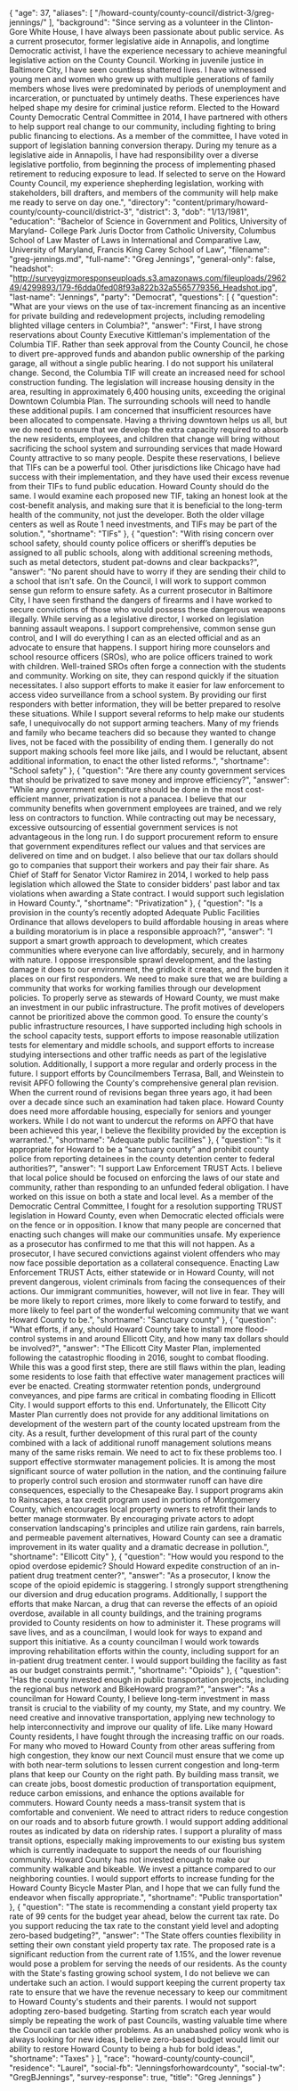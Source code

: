 {
  "age": 37,
  "aliases": [
    "/howard-county/county-council/district-3/greg-jennings/"
  ],
  "background": "Since serving as a volunteer in the Clinton-Gore White House, I have always been passionate about public service. As a current prosecutor, former legislative aide in Annapolis, and longtime Democratic activist, I have the experience necessary to achieve meaningful legislative action on the County Council. Working in juvenile justice in Baltimore City, I have seen countless shattered lives. I have witnessed young men and women who grew up with multiple generations of family members whose lives were predominated by periods of unemployment and incarceration, or punctuated by untimely deaths. These experiences have helped shape my desire for criminal justice reform. Elected to the Howard County Democratic Central Committee in 2014, I have partnered with others to help support real change to our community, including fighting to bring public financing to elections. As a member of the committee, I have voted in support of legislation banning conversion therapy. During my tenure as a legislative aide in Annapolis, I have had responsibility over a diverse legislative portfolio, from beginning the process of implementing phased retirement to reducing exposure to lead. If selected to serve on the Howard County Council, my experience shepherding legislation, working with stakeholders, bill drafters, and members of the community will help make me ready to serve on day one.",
  "directory": "content/primary/howard-county/county-council/district-3",
  "district": 3,
  "dob": "1/13/1981",
  "education": "Bachelor of Science in Government and Politics, University of Maryland- College Park Juris Doctor from Catholic University, Columbus School of Law Master of Laws in International and Comparative Law, University of Maryland, Francis King Carey School of Law",
  "filename": "greg-jennings.md",
  "full-name": "Greg Jennings",
  "general-only": false,
  "headshot": "http://surveygizmoresponseuploads.s3.amazonaws.com/fileuploads/296249/4299893/179-f6dda0fed08f93a822b32a5565779356_Headshot.jpg",
  "last-name": "Jennings",
  "party": "Democrat",
  "questions": [
    {
      "question": "What are your views on the use of tax-increment financing as an incentive for private building and redevelopment projects, including remodeling blighted village centers in Columbia?",
      "answer": "First, I have strong reservations about County Executive Kittleman's implementation of the Columbia TIF. Rather than seek approval from the County Council, he chose to divert pre-approved funds and abandon public ownership of the parking garage, all without a single public hearing. I do not support his unilateral change. Second, the Columbia TIF will create an increased need for school construction funding. The legislation will increase housing density in the area, resulting in approximately 6,400 housing units, exceeding the original Downtown Columbia Plan.  The surrounding schools will need to handle these additional pupils. I am concerned that insufficient resources have been allocated to compensate. Having a thriving downtown helps us all, but we do need to ensure that we develop the extra capacity required to absorb the new residents, employees, and children that change will bring without sacrificing the school system and surrounding services that made Howard County attractive to so many people.   Despite these reservations, I believe that TIFs can be a powerful tool. Other jurisdictions like Chicago have had success with their implementation, and they have used their excess revenue from their TIFs to fund public education. Howard County should do the same. I would examine each proposed new TIF, taking an honest look at the cost-benefit analysis, and making sure that it is beneficial to the long-term health of the community, not just the developer. Both the older village centers as well as Route 1 need investments, and TIFs may be part of the solution.",
      "shortname": "TIFs"
    },
    {
      "question": "With rising concern over school safety, should county police officers or sheriff’s deputies be assigned to all public schools, along with additional screening methods, such as metal detectors, student pat-downs and clear backpacks?",
      "answer": "No parent should have to worry if they are sending their child to a school that isn't safe. On the Council, I will work to support common sense gun reform to ensure safety. As a current prosecutor in Baltimore City, I have seen firsthand the dangers of firearms and I have worked to secure convictions of those who would possess these dangerous weapons illegally. While serving as a legislative director, I worked on legislation banning assault weapons. I support comprehensive, common sense gun control, and I will do everything I can as an elected official and as an advocate to ensure that happens.  I support hiring more counselors and school resource officers (SROs), who are police officers trained to work with children. Well-trained SROs often forge a connection with the students and community.  Working on site, they can respond quickly if the situation necessitates. I also support efforts to make it easier for law enforcement to access video surveillance from a school system. By providing our first responders with better information, they will be better prepared to resolve these situations.   While I support several reforms to help make our students safe, I unequivocally do not support arming teachers. Many of my friends and family who became teachers did so because they wanted to change lives, not be faced with the possibility of ending them.  I generally do not support making schools feel more like jails, and I would be reluctant, absent additional information, to enact the other listed reforms.",
      "shortname": "School safety"
    },
    {
      "question": "Are there any county government services that should be privatized to save money and improve efficiency?",
      "answer": "While any government expenditure should be done in the most cost-efficient manner, privatization is not a panacea. I believe that our community benefits when government employees are trained, and we rely less on contractors to function. While contracting out may be necessary, excessive outsourcing of essential government services is not advantageous in the long run.   I do support procurement reform to ensure that government expenditures reflect our values and that services are delivered on time and on budget. I also believe that our tax dollars should go to companies that support their workers and pay their fair share. As Chief of Staff for Senator Victor Ramirez in 2014, I worked to help pass legislation which allowed the State to consider bidders' past labor and tax violations when awarding a State contract. I would support such legislation in Howard County.",
      "shortname": "Privatization"
    },
    {
      "question": "Is a provision in the county’s recently adopted Adequate Public Facilities Ordinance that allows developers to build affordable housing in areas where a building moratorium is in place a responsible approach?",
      "answer": "I support a smart growth approach to development, which creates communities where everyone can live affordably, securely, and in harmony with nature. I oppose irresponsible sprawl development, and the lasting damage it does to our environment, the gridlock it creates, and the burden it places on our first responders. We need to make sure that we are building a community that works for working families through our development policies.  To properly serve as stewards of Howard County, we must make an investment in our public infrastructure. The profit motives of developers cannot be prioritized above the common good. To ensure the county's public infrastructure resources, I have supported including high schools in the school capacity tests, support efforts to impose reasonable utilization tests for elementary and middle schools, and support efforts to increase studying intersections and other traffic needs as part of the legislative solution. Additionally, I support a more regular and orderly process in the future. I support efforts by Councilmembers Terrasa, Ball, and Weinstein to revisit APFO following the County's comprehensive general plan revision. When the current round of revisions began three years ago, it had been over a decade since such an examination had taken place.  Howard County does need more affordable housing, especially for seniors and younger workers. While I do not want to undercut the reforms on APFO that have been achieved this year, I believe the flexibility provided by the exception is warranted.",
      "shortname": "Adequate public facilities"
    },
    {
      "question": "Is it appropriate for Howard to be a “sanctuary county” and prohibit county police from reporting detainees in the county detention center to federal authorities?",
      "answer": "I support Law Enforcement TRUST Acts. I believe that local police should be focused on enforcing the laws of our state and community, rather than responding to an unfunded federal obligation. I have worked on this issue on both a state and local level. As a member of the Democratic Central Committee, I fought for a resolution supporting TRUST legislation in Howard County, even when Democratic elected officials were on the fence or in opposition.  I know that many people are concerned that enacting such changes will make our communities unsafe. My experience as a prosecutor has confirmed to me that this will not happen. As a prosecutor, I have secured convictions against violent offenders who may now face possible deportation as a collateral consequence. Enacting Law Enforcement TRUST Acts, either statewide or in Howard County, will not prevent dangerous, violent criminals from facing the consequences of their actions.  Our immigrant communities, however, will not live in fear. They will be more likely to report crimes, more likely to come forward to testify, and more likely to feel part of the wonderful welcoming community that we want Howard County to be.",
      "shortname": "Sanctuary county"
    },
    {
      "question": "What efforts, if any, should Howard County take to install more flood-control systems in and around Ellicott City, and how many tax dollars should be involved?",
      "answer": "The Ellicott City Master Plan, implemented following the catastrophic flooding in 2016, sought to combat flooding. While this was a good first step, there are still flaws within the plan, leading some residents to lose faith that effective water management practices will ever be enacted.  Creating stormwater retention ponds, underground conveyances, and pipe farms are critical in combating flooding in Ellicott City. I would support efforts to this end. Unfortunately, the Ellicott City Master Plan currently does not provide for any additional limitations on development of the western part of the county located upstream from the city. As a result, further development of this rural part of the county combined with a lack of additional runoff management solutions means many of the same risks remain. We need to act to fix these problems too.  I support effective stormwater management policies. It is among the most significant source of water pollution in the nation, and the continuing failure to properly control such erosion and stormwater runoff can have dire consequences, especially to the Chesapeake Bay. I support programs akin to Rainscapes, a tax credit program used in portions of Montgomery County, which encourages local property owners to retrofit their lands to better manage stormwater. By encouraging private actors to adopt conservation landscaping's principles and utilize rain gardens, rain barrels, and permeable pavement alternatives, Howard County can see a dramatic improvement in its water quality and a dramatic decrease in pollution.",
      "shortname": "Ellicott City"
    },
    {
      "question": "How would you respond to the opiod overdose epidemic? Should Howard expedite construction of an in-patient drug treatment center?",
      "answer": "As a prosecutor, I know the scope of the opioid epidemic is staggering. I strongly support strengthening our diversion and drug education programs. Additionally, I support the efforts that make Narcan, a drug that can reverse the effects of an opioid overdose, available in all county buildings, and the training programs provided to County residents on how to administer it. These programs will save lives, and as a councilman, I would look for ways to expand and support this initiative.   As a county councilman I would work towards improving rehabilitation efforts within the county, including support for an in-patient drug treatment center.  I would support building the facility as fast as our budget constraints permit.",
      "shortname": "Opioids"
    },
    {
      "question": "Has the county invested enough in public transportation projects, including the regional bus network and BikeHoward program?",
      "answer": "As a councilman for Howard County, I believe long-term investment in mass transit is crucial to the viability of my county, my State, and my country. We need creative and innovative transportation, applying new technology to help interconnectivity and improve our quality of life.  Like many Howard County residents, I have fought through the increasing traffic on our roads. For many who moved to Howard County from other areas suffering from high congestion, they know our next Council must ensure that we come up with both near-term solutions to lessen current congestion and long-term plans that keep our County on the right path.  By building mass transit, we can create jobs, boost domestic production of transportation equipment, reduce carbon emissions, and enhance the options available for commuters. Howard County needs a mass-transit system that is comfortable and convenient. We need to attract riders to reduce congestion on our roads and to absorb future growth. I would support adding additional routes as indicated by data on ridership rates. I support a plurality of mass transit options, especially making improvements to our existing bus system which is currently inadequate to support the needs of our flourishing community.  Howard County has not invested enough to make our community walkable and bikeable. We invest a pittance compared to our neighboring counties. I would support efforts to increase funding for the Howard County Bicycle Master Plan, and I hope that we can fully fund the endeavor when fiscally appropriate.",
      "shortname": "Public transportation"
    },
    {
      "question": "The state is recommending a constant yield property tax rate of 99 cents for the budget year ahead, below the current tax rate. Do you support reducing the tax rate to the constant yield level and adopting zero-based budgeting?",
      "answer": "The State offers counties flexibility in setting their own constant yield property tax rate. The proposed rate is a significant reduction from the current rate of 1.15%, and the lower revenue would pose a problem for serving the needs of our residents. As the county with the State's fasting growing school system, I do not believe we can undertake such an action. I would support keeping the current property tax rate to ensure that we have the revenue necessary to keep our commitment to Howard County's students and their parents.  I would not support adopting zero-based budgeting. Starting from scratch each year would simply be repeating the work of past Councils, wasting valuable time where the Council can tackle other problems. As an unabashed policy wonk who is always looking for new ideas, I believe zero-based budget would limit our ability to restore Howard County to being a hub for bold ideas.",
      "shortname": "Taxes"
    }
  ],
  "race": "howard-county/county-council",
  "residence": "Laurel",
  "social-fb": "Jenningsforhowardcounty",
  "social-tw": "GregBJennings",
  "survey-response": true,
  "title": "Greg Jennings"
}
